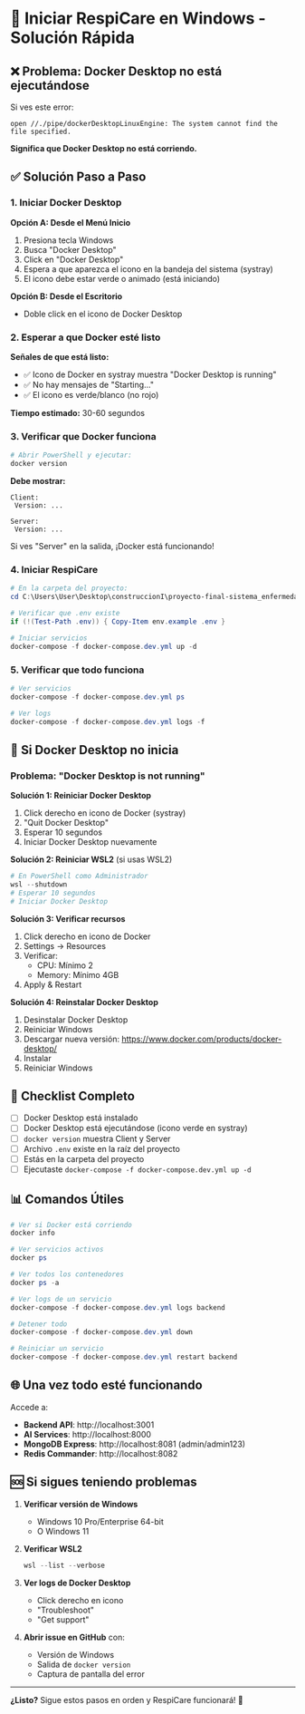# 🚀 Iniciar RespiCare en Windows - Solución Rápida

## ❌ Problema: Docker Desktop no está ejecutándose

Si ves este error:
```
open //./pipe/dockerDesktopLinuxEngine: The system cannot find the file specified.
```

**Significa que Docker Desktop no está corriendo.**

## ✅ Solución Paso a Paso

### 1. Iniciar Docker Desktop

**Opción A: Desde el Menú Inicio**
1. Presiona tecla Windows
2. Busca "Docker Desktop"
3. Click en "Docker Desktop"
4. Espera a que aparezca el icono en la bandeja del sistema (systray)
5. El icono debe estar verde o animado (está iniciando)

**Opción B: Desde el Escritorio**
- Doble click en el icono de Docker Desktop

### 2. Esperar a que Docker esté listo

**Señales de que está listo:**
- ✅ Icono de Docker en systray muestra "Docker Desktop is running"
- ✅ No hay mensajes de "Starting..." 
- ✅ El icono es verde/blanco (no rojo)

**Tiempo estimado:** 30-60 segundos

### 3. Verificar que Docker funciona

```powershell
# Abrir PowerShell y ejecutar:
docker version
```

**Debe mostrar:**
```
Client:
 Version: ...
 
Server:
 Version: ...
```

Si ves "Server" en la salida, ¡Docker está funcionando!

### 4. Iniciar RespiCare

```powershell
# En la carpeta del proyecto:
cd C:\Users\User\Desktop\construccionI\proyecto-final-sistema_enfermedades_respiratorias

# Verificar que .env existe
if (!(Test-Path .env)) { Copy-Item env.example .env }

# Iniciar servicios
docker-compose -f docker-compose.dev.yml up -d
```

### 5. Verificar que todo funciona

```powershell
# Ver servicios
docker-compose -f docker-compose.dev.yml ps

# Ver logs
docker-compose -f docker-compose.dev.yml logs -f
```

## 🔧 Si Docker Desktop no inicia

### Problema: "Docker Desktop is not running"

**Solución 1: Reiniciar Docker Desktop**
1. Click derecho en icono de Docker (systray)
2. "Quit Docker Desktop"
3. Esperar 10 segundos
4. Iniciar Docker Desktop nuevamente

**Solución 2: Reiniciar WSL2** (si usas WSL2)
```powershell
# En PowerShell como Administrador
wsl --shutdown
# Esperar 10 segundos
# Iniciar Docker Desktop
```

**Solución 3: Verificar recursos**
1. Click derecho en icono de Docker
2. Settings → Resources
3. Verificar:
   - CPU: Mínimo 2
   - Memory: Mínimo 4GB
4. Apply & Restart

**Solución 4: Reinstalar Docker Desktop**
1. Desinstalar Docker Desktop
2. Reiniciar Windows
3. Descargar nueva versión: https://www.docker.com/products/docker-desktop/
4. Instalar
5. Reiniciar Windows

## 🎯 Checklist Completo

- [ ] Docker Desktop está instalado
- [ ] Docker Desktop está ejecutándose (icono verde en systray)
- [ ] `docker version` muestra Client y Server
- [ ] Archivo `.env` existe en la raíz del proyecto
- [ ] Estás en la carpeta del proyecto
- [ ] Ejecutaste `docker-compose -f docker-compose.dev.yml up -d`

## 📊 Comandos Útiles

```powershell
# Ver si Docker está corriendo
docker info

# Ver servicios activos
docker ps

# Ver todos los contenedores
docker ps -a

# Ver logs de un servicio
docker-compose -f docker-compose.dev.yml logs backend

# Detener todo
docker-compose -f docker-compose.dev.yml down

# Reiniciar un servicio
docker-compose -f docker-compose.dev.yml restart backend
```

## 🌐 Una vez todo esté funcionando

Accede a:
- **Backend API**: http://localhost:3001
- **AI Services**: http://localhost:8000
- **MongoDB Express**: http://localhost:8081 (admin/admin123)
- **Redis Commander**: http://localhost:8082

## 🆘 Si sigues teniendo problemas

1. **Verificar versión de Windows**
   - Windows 10 Pro/Enterprise 64-bit
   - O Windows 11

2. **Verificar WSL2**
   ```powershell
   wsl --list --verbose
   ```

3. **Ver logs de Docker Desktop**
   - Click derecho en icono
   - "Troubleshoot"
   - "Get support"

4. **Abrir issue en GitHub** con:
   - Versión de Windows
   - Salida de `docker version`
   - Captura de pantalla del error

---

**¿Listo?** Sigue estos pasos en orden y RespiCare funcionará! 🚀

